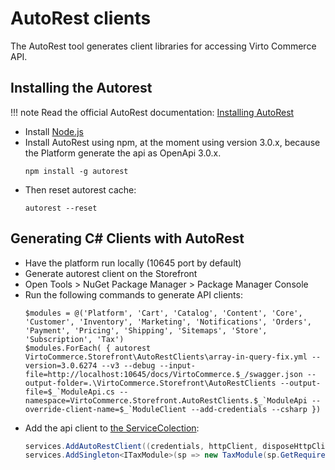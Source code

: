 # AutoRest clients

The AutoRest tool generates client libraries for accessing Virto Commerce API.

## Installing the Autorest

!!! note
    Read the official AutoRest documentation: [Installing AutoRest](https://github.com/Azure/autorest/blob/main/docs/readme.md)

* Install [Node.js](https://nodejs.org/en/)
* Install AutoRest using npm, at the moment using version 3.0.x, because the Platform generate the api as OpenApi 3.0.x. 
    ```console
    npm install -g autorest
    ```
* Then reset autorest cache:
    ```console
    autorest --reset
    ```

## Generating C# Clients with AutoRest
* Have the platform run locally (10645 port by default)
* Generate autorest client on the Storefront
* Open Tools > NuGet Package Manager > Package Manager Console
* Run the following commands to generate API clients:
    ```console
    $modules = @('Platform', 'Cart', 'Catalog', 'Content', 'Core', 'Customer', 'Inventory', 'Marketing', 'Notifications', 'Orders', 'Payment', 'Pricing', 'Shipping', 'Sitemaps', 'Store', 'Subscription', 'Tax')
    $modules.ForEach( { autorest VirtoCommerce.Storefront\AutoRestClients\array-in-query-fix.yml --version=3.0.6274 --v3 --debug --input-file=http://localhost:10645/docs/VirtoCommerce.$_/swagger.json --output-folder=.\VirtoCommerce.Storefront\AutoRestClients --output-file=$_`ModuleApi.cs --namespace=VirtoCommerce.Storefront.AutoRestClients.$_`ModuleApi --override-client-name=$_`ModuleClient --add-credentials --csharp })
    ```
* Add the api client to [the ServiceColection](https://github.com/VirtoCommerce/vc-storefront-core/blob/master/VirtoCommerce.Storefront/DependencyInjection/ServiceCollectionExtension.cs):
    ```cs
    services.AddAutoRestClient((credentials, httpClient, disposeHttpClient, baseUri) => new TaxModuleApi(credentials, httpClient, disposeHttpClient) { BaseUri = baseUri });
    services.AddSingleton<ITaxModule>(sp => new TaxModule(sp.GetRequiredService<TaxModuleApi>()));
    ```





    
